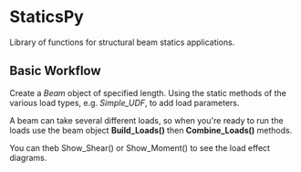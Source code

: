 # StaticsPy
Library of functions for structural beam statics applications.

## Basic Workflow
Create a *Beam* object of specified length. Using the static methods of the various load types, e.g. *Simple_UDF*, to add load parameters.

A beam can take several different loads, so when you're ready to run the loads use the beam object **Build_Loads()** then **Combine_Loads()** methods.

You can theb Show_Shear() or Show_Moment() to see the load effect diagrams.

